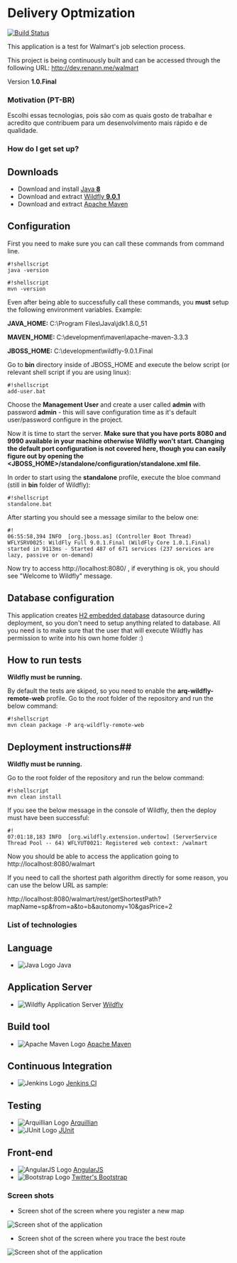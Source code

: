 # Delivery Optmization #

[![Build Status](http://build.renann.me/buildStatus/icon?job=DeliveryOptimization)](http://build.renann.me/job/DeliveryOptimization/)

This application is a test for Walmart's job selection process.

This project is being continuously built and can be accessed through the following URL: http://dev.renann.me/walmart

Version **1.0.Final**

### Motivation (PT-BR) ###

Escolhi essas tecnologias, pois são com as quais gosto de trabalhar e acredito que contribuem para um desenvolvimento mais rápido e de qualidade.

### How do I get set up? ###

## Downloads ##


* Download and install [Java **8**](http://www.oracle.com/technetwork/java/javase/downloads/jdk8-downloads-2133151.html)
* Download and extract [Wildfly **9.0.1**](http://download.jboss.org/wildfly/9.0.1.Final/wildfly-9.0.1.Final.zip)
* Download and extract [Apache Maven](http://apache.osuosl.org/maven/maven-3/3.3.3/binaries/apache-maven-3.3.3-bin.zip)


## Configuration ##

First you need to make sure you can call these commands from command line.

```
#!shellscript
java -version
```


```
#!shellscript
mvn -version
```

Even after being able to successfully call these commands, you **must** setup the following environment variables. Example:

**JAVA_HOME:** C:\Program Files\Java\jdk1.8.0_51

**MAVEN_HOME:** C:\development\maven\apache-maven-3.3.3

**JBOSS_HOME:**  C:\development\wildfly-9.0.1.Final

Go to **bin** directory inside of JBOSS_HOME and execute the below script (or relevant shell script if you are using linux):

```
#!shellscript
add-user.bat
```

Choose the **Management User** and create a user called **admin** with password **admin** - this will save configuration time as it's default user/password configure in the project.

Now it is time to start the server. **Make sure that you have ports 8080 and 9990 available in your machine otherwise Wildfly won't start. Changing the default port configuration is not covered here, though you can easily figure out by opening the <JBOSS_HOME>/standalone/configuration/standalone.xml file.**

In order to start using the **standalone** profile, execute the bloe command (still in **bin** folder of Wildfly):

```
#!shellscript
standalone.bat
```

After starting you should see a message similar to the below one:

```
#!
06:55:58,394 INFO  [org.jboss.as] (Controller Boot Thread) WFLYSRV0025: WildFly Full 9.0.1.Final (WildFly Core 1.0.1.Final) started in 9113ms - Started 487 of 671 services (237 services are lazy, passive or on-demand)
```

Now try to access http://localhost:8080/ , if everything is ok, you should see "Welcome to Wildfly" message.


## Database configuration ##

This application creates [H2 embedded database](http://h2database.com/) datasource during deployment, so you don't need to setup anything related to database. All you need is to make sure that the user that will execute Wildfly has permission to write into his own home folder :)

## How to run tests ##

**Wildfly must be running.**

By default the tests are skiped, so you need to enable the **arq-wildfly-remote-web** profile.
Go to the root folder of the repository and run the below command:

```
#!shellscript
mvn clean package -P arq-wildfly-remote-web
```

## Deployment instructions##

**Wildfly must be running.**


Go to the root folder of the repository and run the below command:

```
#!shellscript
mvn clean install
```

If you see the below message in the console of Wildfly, then the deploy must have been successful:

```
#!
07:01:18,183 INFO  [org.wildfly.extension.undertow] (ServerService Thread Pool -- 64) WFLYUT0021: Registered web context: /walmart
```

Now you should be able to access the application going to http://localhost:8080/walmart

If you need to call the shortest path algorithm directly for some reason, you can use the below URL as sample:

http://localhost:8080/walmart/rest/getShortestPath?mapName=sp&from=a&to=b&autonomy=10&gasPrice=2

### List of technologies ###

## Language ##

* ![Java Logo](http://www.oracle.com/ocom/groups/public/@otn/documents/digitalasset/2034284.png) Java 

## Application Server ##

* ![Wildfly Application Server](https://www.jboss.org/dms/wildfly_splash/splash_wildflylogo_small.png) [Wildfly](http://wildfly.org/)

## Build tool ##

* ![Apache Maven Logo](http://maven.apache.org/images/logos/maven-feather.png) [Apache Maven](http://maven.apache.org)

## Continuous Integration ##

* ![Jenkins Logo](https://jenkins-ci.org/sites/default/files/jenkins_logo.png) [Jenkins CI](https://jenkins-ci.org/)

## Testing ##

* ![Arquillian Logo](http://arquillian.org/images/arquillian-icon-s.png?1438819492) [Arquillian](http://arquillian.org/)
* ![JUnit Logo](http://junit.org/images/junit-logo.png) [JUnit](http://junit.org)
## Front-end ##

* ![AngularJS Logo](https://angularjs.org/img/AngularJS-small.png) [AngularJS](http://angularjs.org)
* ![Bootstrap Logo](http://s10.postimg.org/mi11u4eg5/bootstrap.png) [Twitter's Bootstrap](http://getbootstrap.com/)

### Screen shots ###

* Screen shot of the screen where you register a new map

![Screen shot of the application](http://s16.postimg.org/406y2sg05/print_test_1.png)

* Screen shot of the screen where you trace the best route

![Screen shot of the application](http://s16.postimg.org/8nd04k3d1/print_test_2.png)